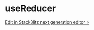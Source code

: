 # useReducer

[Edit in StackBlitz next generation editor ⚡️](https://stackblitz.com/~/github.com/Manohar-mj/useReducer)